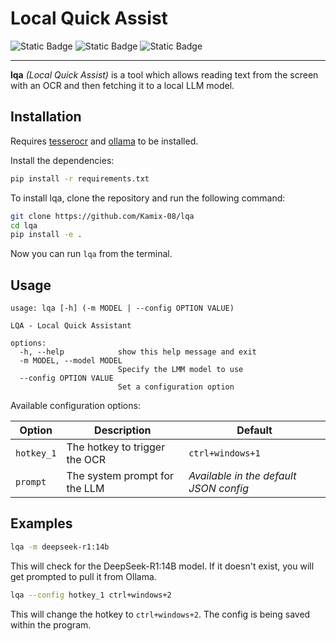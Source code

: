 # Local Quick Assist

![Static Badge](https://img.shields.io/badge/python-grey?style=for-the-badge&logo=python&logoColor=white)
![Static Badge](https://img.shields.io/badge/ollama-white?style=for-the-badge&logo=ollama&logoColor=black)
![Static Badge](https://img.shields.io/badge/tesseract_ocr-blue?style=for-the-badge&logo=google&logoColor=white)

---

**lqa** _(Local Quick Assist)_ is a tool which allows reading text from the screen with an OCR and then fetching it to a local LLM model.

## Installation

Requires [tesserocr](https://github.com/sirfz/tesserocr?tab=readme-ov-file#installation) and [ollama](https://ollama.com/download) to be installed.

Install the dependencies:

```bash
pip install -r requirements.txt
```

To install lqa, clone the repository and run the following command:

```bash
git clone https://github.com/Kamix-08/lqa
cd lqa
pip install -e .
```

Now you can run `lqa` from the terminal.

## Usage

```
usage: lqa [-h] (-m MODEL | --config OPTION VALUE)

LQA - Local Quick Assistant

options:
  -h, --help            show this help message and exit
  -m MODEL, --model MODEL
                        Specify the LMM model to use
  --config OPTION VALUE
                        Set a configuration option
```

Available configuration options:

| Option     | Description                   | Default                                |
| ---------- | ----------------------------- | -------------------------------------- |
| `hotkey_1` | The hotkey to trigger the OCR | `ctrl+windows+1`                       |
| `prompt`   | The system prompt for the LLM | _Available in the default JSON config_ |

## Examples

```bash
lqa -m deepseek-r1:14b
```

This will check for the DeepSeek-R1:14B model. If it doesn't exist, you will get prompted to pull it from Ollama.

```bash
lqa --config hotkey_1 ctrl+windows+2
```

This will change the hotkey to `ctrl+windows+2`. The config is being saved within the program.
